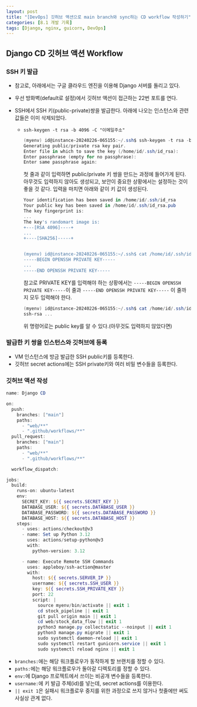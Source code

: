 ```yaml
---
layout: post
title: "[DevOps] 깃허브 액션으로 main branch와 sync하는 CD workflow 작성하기"
categories: [8.1 개발 기록]
tags: [Django, nginx, guicorn, DevOps]
---
```


## Django CD 깃허브 액션 Workflow

### SSH 키 발급

- 참고로, 아래에서는 구글 클라우드 엔진을 이용해 Django 서버를 돌리고 있다.

- 우선 방화벽(default로 설정)에서 깃허브 액션이 접근하는 22번 포트를 연다.

- SSH에서 SSH 키(public-private)쌍을 발급한다. 아래에 나오는 인스턴스와 관련 값들은 이미 삭제되었다.

  - `ssh-keygen -t rsa -b 4096 -C "이메일주소"`

    ```powershell
    (myenv) id@instance-20240226-065155:~/.ssh$ ssh-keygen -t rsa -b 4096 -C "이메일주소"
    Generating public/private rsa key pair.
    Enter file in which to save the key (/home/id/.ssh/id_rsa):
    Enter passphrase (empty for no passphrase):
    Enter same passphrase again:
    ```

    첫 줄과 같이 입력하면 public/private 키 쌍을 만드는 과정에 들어가게 된다.
    아무것도 입력하지 않아도 생성되고, 보안이 중요한 상황에서는 설정하는 것이 좋을 것 같다.
    입력을 마치면 아래와 같이 키 값이 생성된다.

    ```powershell
    Your identification has been saved in /home/id/.ssh/id_rsa
    Your public key has been saved in /home/id/.ssh/id_rsa.pub
    The key fingerprint is:
    ...
    The key's randomart image is:
    +---[RSA 4096]----+
    ...
    +----[SHA256]-----+


    (myenv) id@instance-20240226-065155:~/.ssh$ cat /home/id/.ssh/id_rsa
    -----BEGIN OPENSSH PRIVATE KEY-----
    ...
    -----END OPENSSH PRIVATE KEY-----
    ```

    참고로 PRIVATE KEY를 입력해야 하는 상황에서는
    `-----BEGIN OPENSSH PRIVATE KEY-----`이 줄과
    `-----END OPENSSH PRIVATE KEY-----` 이 줄까지 모두 입력해야 한다.

    ```powershell
    (myenv) id@instance-20240226-065155:~/.ssh$ cat /home/id/.ssh/id_rsa.pub
    ssh-rsa ...
    ```

    위 명령어로는 public key를 알 수 있다.(아무것도 입력하지 않았다면)

### 발급한 키 쌍을 인스턴스와 깃허브에 등록

- VM 인스턴스에 방금 발급한 SSH public키를 등록한다.
- 깃허브 secret actions에는 SSH private키와 여러 비밀 변수들을 등록한다.

### 깃허브 액션 작성

```powershell
name: Django CD

on:
  push:
    branches: ["main"]
    paths:
      - "web/**"
      - ".github/workflows/**"
  pull_request:
    branches: ["main"]
    paths:
      - "web/**"
      - ".github/workflows/**"

  workflow_dispatch:

jobs:
  build:
    runs-on: ubuntu-latest
    env:
      SECRET_KEY: ${{ secrets.SECRET_KEY }}
      DATABASE_USER: ${{ secrets.DATABASE_USER }}
      DATABASE_PASSWORD: ${{ secrets.DATABASE_PASSWORD }}
      DATABASE_HOST: ${{ secrets.DATABASE_HOST }}
    steps:
      - uses: actions/checkout@v3
      - name: Set up Python 3.12
        uses: actions/setup-python@v3
        with:
          python-version: 3.12

      - name: Execute Remote SSH Commands
        uses: appleboy/ssh-action@master
        with:
          host: ${{ secrets.SERVER_IP }}
          username: ${{ secrets.SSH_USER }}
          key: ${{ secrets.SSH_PRIVATE_KEY }}
          port: 22
          script: |
            source myenv/bin/activate || exit 1
            cd stock_pipeline || exit 1
            git pull origin main || exit 1
            cd web/stock_data_flow || exit 1
            python3 manage.py collectstatic --noinput || exit 1
            python3 manage.py migrate || exit 1
            sudo systemctl daemon-reload || exit 1
            sudo systemctl restart gunicorn.service || exit 1
            sudo systemctl reload nginx || exit 1

```

- `branches:`에는 해당 워크플로우가 동작하게 할 브랜치를 정할 수 있다.
- `paths:`에는 해당 워크플로우가 돌아갈 디렉토리를 정할 수 있다.
- `env:`에 Django 프로젝트에서 쓰이는 비공개 변수들을 등록한다.
- `username:`에 키 발급 주체(id)를 넣는데, secret actions를 이용한다.
- `|| exit 1`은 실패시 워크플로우 중지를 위한 과정으로 쓰지 않거나 첫줄에만 써도 사실상 관계 없다.

